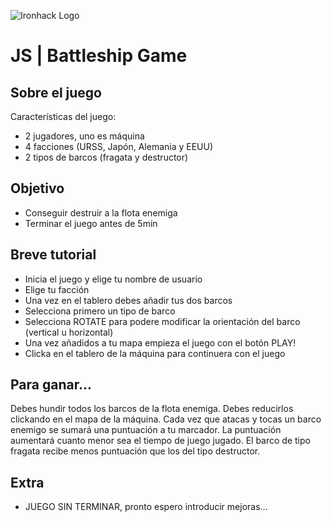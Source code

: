 ![Ironhack Logo](https://avatars0.githubusercontent.com/u/8311767?v=3&s=460)

# JS | Battleship Game

## Sobre el juego

Características del juego:

- 2 jugadores, uno es máquina
- 4 facciones (URSS, Japón, Alemania y EEUU)
- 2 tipos de barcos (fragata y destructor)

## Objetivo

- Conseguir destruir a la flota enemiga
- Terminar el juego antes de 5min

## Breve tutorial

- Inicia el juego y elige tu nombre de usuario
- Elige tu facción
- Una vez en el tablero debes añadir tus dos barcos
- Selecciona primero un tipo de barco
- Selecciona ROTATE para podere modificar la orientación del barco (vertical u horizontal)
- Una vez añadidos a tu mapa empieza el juego con el botón PLAY!
- Clicka en el tablero de la máquina para continuera con el juego

## Para ganar...

Debes hundir todos los barcos de la flota enemiga. Debes reducirlos clickando en el mapa de la máquina. Cada vez que atacas y tocas un barco enemigo se sumará una puntuación a tu marcador. La puntuación aumentará cuanto menor sea el tiempo de juego jugado. El barco de tipo fragata recibe menos puntuación que los del tipo destructor.

## Extra

- JUEGO SIN TERMINAR, pronto espero introducir mejoras...
